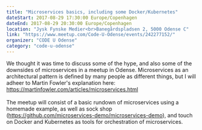 ```yaml
---
title: "Microservices basics, including some Docker/Kubernetes"
dateStart: 2017-08-29 17:30:00 Europe/Copenhagen
dateEnd: 2017-08-29 20:30:00 Europe/Copenhagen
location: "Jysk Fynske Medier<br>Banegårdspladsen 2, 5000 Odense C"
link: "https://www.meetup.com/Code-U-Odense/events/242277152/"
organizer: "CODE U Odense"
category: "code-u-odense"
---
```

We thought it was time to discuss some of the hype, and also some of the downsides of microservices in a meetup in Odense. Microservices as an architectural pattern is defined by many people as different things, but I will adheer to Martin Fowler's explanation here: <a href="https://martinfowler.com/articles/microservices.html">https://martinfowler.com/articles/microservices.html</a><br/><br/>
The meetup will consist of a basic rundown of microservices using a homemade example, as well as sock shop (<a href="https://github.com/microservices-demo/microservices-demo">https://github.com/microservices-demo/microservices-demo</a>), and touch on Docker and Kubernetes as tools for orchestration of microservices.
